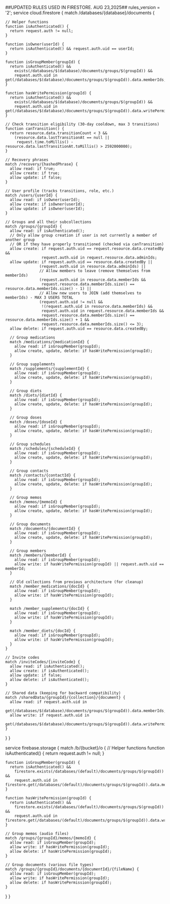 ##UPDATED RULES USED IN FIRESTORE. AUG 23,2025##
rules_version = '2';
service cloud.firestore {
  match /databases/{database}/documents {
    
    // Helper functions
    function isAuthenticated() {
      return request.auth != null;
    }
    
    function isOwner(userId) {
      return isAuthenticated() && request.auth.uid == userId;
    }
    
    function isGroupMember(groupId) {
      return isAuthenticated() && 
        exists(/databases/$(database)/documents/groups/$(groupId)) &&
        request.auth.uid in get(/databases/$(database)/documents/groups/$(groupId)).data.memberIds;
    }
    
    function hasWritePermission(groupId) {
      return isAuthenticated() && 
        exists(/databases/$(database)/documents/groups/$(groupId)) &&
        request.auth.uid in get(/databases/$(database)/documents/groups/$(groupId)).data.writePermissionIds;
    }
    
    // Check transition eligibility (30-day cooldown, max 3 transitions)
    function canTransition() {
      return resource.data.transitionCount < 3 && 
        (resource.data.lastTransitionAt == null || 
         request.time.toMillis() - resource.data.lastTransitionAt.toMillis() > 2592000000);
    }
    
    // Recovery phrases
    match /recovery/{hashedPhrase} {
      allow read: if true;
      allow create: if true;
      allow update: if false;
    }
    
    // User profile (tracks transitions, role, etc.)
    match /users/{userId} {
      allow read: if isOwner(userId);
      allow create: if isOwner(userId);
      allow update: if isOwner(userId);
    }
    
    // Groups and all their subcollections
    match /groups/{groupId} {
      allow read: if isAuthenticated();
      // Only allow group creation if user is not currently a member of another group
      // OR if they have properly transitioned (checked via canTransition)
      allow create: if request.auth.uid == request.resource.data.createdBy &&
                    request.auth.uid in request.resource.data.adminIds;
      allow update: if request.auth.uid == resource.data.createdBy ||
                   (request.auth.uid in resource.data.adminIds) ||
                   // Allow members to leave (remove themselves from memberIds)
                   (request.auth.uid in resource.data.memberIds &&
                    request.resource.data.memberIds.size() == resource.data.memberIds.size() - 1) ||
                   // Allow new users to JOIN (add themselves to memberIds) - MAX 3 USERS TOTAL
                   (request.auth.uid != null &&
                    !(request.auth.uid in resource.data.memberIds) &&
                    request.auth.uid in request.resource.data.memberIds &&
                    request.resource.data.memberIds.size() == resource.data.memberIds.size() + 1 &&
                    request.resource.data.memberIds.size() <= 3);
      allow delete: if request.auth.uid == resource.data.createdBy;
      
      // Group medications
      match /medications/{medicationId} {
        allow read: if isGroupMember(groupId);
        allow create, update, delete: if hasWritePermission(groupId);
      }
      
      // Group supplements
      match /supplements/{supplementId} {
        allow read: if isGroupMember(groupId);
        allow create, update, delete: if hasWritePermission(groupId);
      }
      
      // Group diets
      match /diets/{dietId} {
        allow read: if isGroupMember(groupId);
        allow create, update, delete: if hasWritePermission(groupId);
      }
      
      // Group doses
      match /doses/{doseId} {
        allow read: if isGroupMember(groupId);
        allow create, update, delete: if hasWritePermission(groupId);
      }
      
      // Group schedules
      match /schedules/{scheduleId} {
        allow read: if isGroupMember(groupId);
        allow create, update, delete: if hasWritePermission(groupId);
      }
      
      // Group contacts
      match /contacts/{contactId} {
        allow read: if isGroupMember(groupId);
        allow create, update, delete: if hasWritePermission(groupId);
      }
      
      // Group memos
      match /memos/{memoId} {
        allow read: if isGroupMember(groupId);
        allow create, update, delete: if hasWritePermission(groupId);
      }
      
      // Group documents
      match /documents/{documentId} {
        allow read: if isGroupMember(groupId);
        allow create, update, delete: if hasWritePermission(groupId);
      }
      
      // Group members
      match /members/{memberId} {
        allow read: if isGroupMember(groupId);
        allow write: if hasWritePermission(groupId) || request.auth.uid == memberId;
      }
      
      // Old collections from previous architecture (for cleanup)
      match /member_medications/{docId} {
        allow read: if isGroupMember(groupId);
        allow write: if hasWritePermission(groupId);
      }
      
      match /member_supplements/{docId} {
        allow read: if isGroupMember(groupId);
        allow write: if hasWritePermission(groupId);
      }
      
      match /member_diets/{docId} {
        allow read: if isGroupMember(groupId);
        allow write: if hasWritePermission(groupId);
      }
    }
    
    // Invite codes
    match /inviteCodes/{inviteCode} {
      allow read: if isAuthenticated();
      allow create: if isAuthenticated();
      allow update: if false;
      allow delete: if isAuthenticated();
    }
    
    // Shared data (keeping for backward compatibility)
    match /sharedData/{groupId}/{collection}/{document} {
      allow read: if request.auth.uid in 
        get(/databases/$(database)/documents/groups/$(groupId)).data.memberIds;
      allow write: if request.auth.uid in 
        get(/databases/$(database)/documents/groups/$(groupId)).data.writePermissionIds;
    }
  }
}

service firebase.storage {
  match /b/{bucket}/o {
    // Helper functions
    function isAuthenticated() {
      return request.auth != null;
    }
    
    function isGroupMember(groupId) {
      return isAuthenticated() && 
        firestore.exists(/databases/(default)/documents/groups/$(groupId)) &&
        request.auth.uid in firestore.get(/databases/(default)/documents/groups/$(groupId)).data.memberIds;
    }
    
    function hasWritePermission(groupId) {
      return isAuthenticated() && 
        firestore.exists(/databases/(default)/documents/groups/$(groupId)) &&
        request.auth.uid in firestore.get(/databases/(default)/documents/groups/$(groupId)).data.writePermissionIds;
    }
    
    // Group memos (audio files)
    match /groups/{groupId}/memos/{memoId} {
      allow read: if isGroupMember(groupId);
      allow write: if hasWritePermission(groupId);
      allow delete: if hasWritePermission(groupId);
    }
    
    // Group documents (various file types)
    match /groups/{groupId}/documents/{documentId}/{fileName} {
      allow read: if isGroupMember(groupId);
      allow write: if hasWritePermission(groupId);
      allow delete: if hasWritePermission(groupId);
    }
  }
}